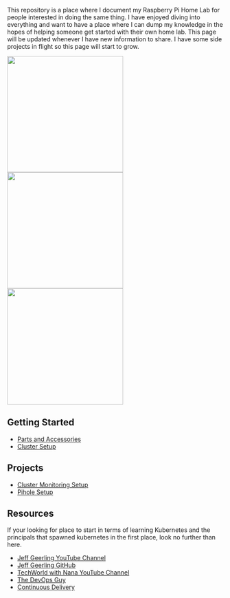 
This repository is a place where I document my Raspberry Pi Home Lab for people interested in doing the same thing. I have enjoyed diving into everything and want to have a place where I can dump my knowledge in the hopes of helping someone get started with their own home lab. This page will be updated whenever I have new information to share. I have some side projects in flight so this page will start to grow.

<p float="left">
  <img src="https://user-images.githubusercontent.com/26353407/122659537-27782300-d147-11eb-9709-56f1a2c916a0.jpg" width="270" />
  <img src="https://user-images.githubusercontent.com/26353407/122659534-22b36f00-d147-11eb-853a-6a0f0444c9cb.jpg" width="270" /> 
  <img src="https://user-images.githubusercontent.com/26353407/122659519-fb5ca200-d146-11eb-99e1-ac9fe04beee0.jpg" width="270" />
</p>

## Getting Started
- [Parts and Accessories](docs/parts.md)
- [Cluster Setup](docs/cluster-setup.md)

## Projects
- [Cluster Monitoring Setup](docs/cluster-monitoring-setup.md)
- [Pihole Setup](docs/pihole-setup.md)

## Resources
If your looking for place to start in terms of learning Kubernetes and the principals that spawned kubernetes in the first place, look no further than here.
- [Jeff Geerling YouTube Channel](https://www.youtube.com/user/geerlingguy)
- [Jeff Geerling GitHub](https://github.com/geerlingguy)
- [TechWorld with Nana YouTube Channel](https://www.youtube.com/channel/UCdngmbVKX1Tgre699-XLlUA)
- [The DevOps Guy](https://www.youtube.com/user/Kamakazihoer)
- [Continuous Delivery](https://www.youtube.com/channel/UCCfqyGl3nq_V0bo64CjZh8g)
